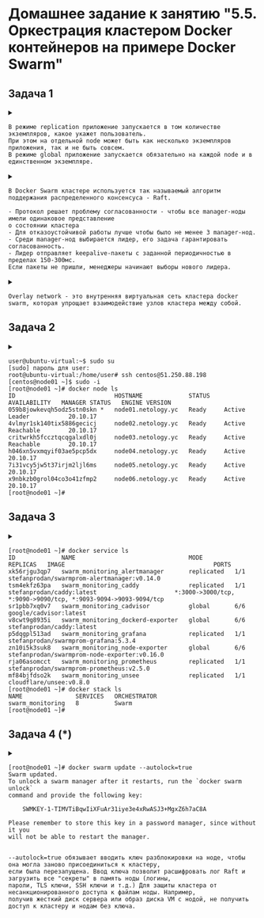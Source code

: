 # Домашнее задание к занятию "5.5. Оркестрация кластером Docker контейнеров на примере Docker Swarm"

## Задача 1
<details>
	<summary></summary>
      <br>

Дайте письменые ответы на следующие вопросы:

- В чём отличие режимов работы сервисов в Docker Swarm кластере: replication и global?
</details>

```
В режиме replication приложение запускается в том количестве экземпляров, какое укажет пользователь. 
При этом на отдельной node может быть как несколько экземпляров приложения, так и не быть совсем.
В режиме global приложение запускается обязательно на каждой node и в единственном экземпляре.
```
<details>
	<summary></summary>
      <br>
- Какой алгоритм выбора лидера используется в Docker Swarm кластере?
</details>

```
В Docker Swarm кластере используется так называемый алгоритм поддержания распределенного консенсуса - Raft.

- Протокол решает проблему согласованности - чтобы все manager-ноды имели одинаковое представление 
о состоянии кластера
- Для отказоустойчивой работы лучше чтобы было не менее 3 manager-нод.
- Среди manager-нод выбирается лидер, его задача гарантировать согласованность.
- Лидер отправляет keepalive-пакеты с заданной периодичностью в пределах 150-300мс. 
Если пакеты не пришли, менеджеры начинают выборы нового лидера.
```
<details>
	<summary></summary>
      <br>
- Что такое Overlay Network?
</details>

```
Overlay network - это внутренняя виртуальная сеть кластера docker swarm, которая упрощает взаимодействие узлов кластера между собой.
```
## Задача 2
<details>
	<summary></summary>
      <br>
Создать ваш первый Docker Swarm кластер в Яндекс.Облаке

Для получения зачета, вам необходимо предоставить скриншот из терминала (консоли), с выводом команды:
```
docker node ls
```
</details>

```
user@ubuntu-virtual:~$ sudo su
[sudo] пароль для user: 
root@ubuntu-virtual:/home/user# ssh centos@51.250.88.198
[centos@node01 ~]$ sudo -i
[root@node01 ~]# docker node ls
ID                            HOSTNAME             STATUS    AVAILABILITY   MANAGER STATUS   ENGINE VERSION
059b8jowkevqh5odz5stn0skn *   node01.netology.yc   Ready     Active         Leader           20.10.17
4vlmyr1sk140tix5886gecicj     node02.netology.yc   Ready     Active         Reachable        20.10.17
critwrkh5fccztqcqgalxdl0j     node03.netology.yc   Ready     Active         Reachable        20.10.17
h046xn5vxmqyif03ae5pcp5dx     node04.netology.yc   Ready     Active                          20.10.17
7i31vcy5jw5t37irjm2ljl6ms     node05.netology.yc   Ready     Active                          20.10.17
x9nbkzb0grol04co3o41zfmp2     node06.netology.yc   Ready     Active                          20.10.17
[root@node01 ~]#
```

## Задача 3
<details>
	<summary></summary>
      <br>
Создать ваш первый, готовый к боевой эксплуатации кластер мониторинга, состоящий из стека микросервисов.

Для получения зачета, вам необходимо предоставить скриншот из терминала (консоли), с выводом команды:
```
docker service ls
```
</details>

```
[root@node01 ~]# docker service ls
ID             NAME                                MODE         REPLICAS   IMAGE                                          PORTS
xk56rjgu3qp7   swarm_monitoring_alertmanager       replicated   1/1        stefanprodan/swarmprom-alertmanager:v0.14.0    
tsm4ekfz63pa   swarm_monitoring_caddy              replicated   1/1        stefanprodan/caddy:latest                      *:3000->3000/tcp, *:9090->9090/tcp, *:9093-9094->9093-9094/tcp
sr1pbb7xq0v7   swarm_monitoring_cadvisor           global       6/6        google/cadvisor:latest                         
v8cwt9g8935i   swarm_monitoring_dockerd-exporter   global       6/6        stefanprodan/caddy:latest                      
p5dqgpl513ad   swarm_monitoring_grafana            replicated   1/1        stefanprodan/swarmprom-grafana:5.3.4           
zn10i5k3suk8   swarm_monitoring_node-exporter      global       6/6        stefanprodan/swarmprom-node-exporter:v0.16.0   
rja06asomcct   swarm_monitoring_prometheus         replicated   1/1        stefanprodan/swarmprom-prometheus:v2.5.0       
mf84bjfdso2k   swarm_monitoring_unsee              replicated   1/1        cloudflare/unsee:v0.8.0                        
[root@node01 ~]# docker stack ls
NAME               SERVICES   ORCHESTRATOR
swarm_monitoring   8          Swarm
[root@node01 ~]# 
```
## Задача 4 (*)
<details>
	<summary></summary>
      <br>

Выполнить на лидере Docker Swarm кластера команду (указанную ниже) и дать письменное описание её функционала, что она делает и зачем она нужна:
```
# см.документацию: https://docs.docker.com/engine/swarm/swarm_manager_locking/
docker swarm update --autolock=true
```
</details>

```
[root@node01 ~]# docker swarm update --autolock=true
Swarm updated.
To unlock a swarm manager after it restarts, run the `docker swarm unlock`
command and provide the following key:

    SWMKEY-1-TIMVTiBqwIiXFuAr31iye3e4xRwASJ3+MgxZ6h7aC8A

Please remember to store this key in a password manager, since without it you
will not be able to restart the manager.


--autolock=true обязывает вводить ключ разблокировки на ноде, чтобы она могла заново присоединиться к кластеру, 
если была перезапущена. Ввод ключа позволит расшифровать лог Raft и загрузить все "секреты" в память ноды (логины, 
пароли, TLS ключи, SSH ключи и т.д.) Для защиты кластера от несанкционированного доступа к файлам ноды. Например, 
получив жесткий диск сервера или образ диска VM с нодой, не получить доступ к кластеру и нодам без ключа.
```
